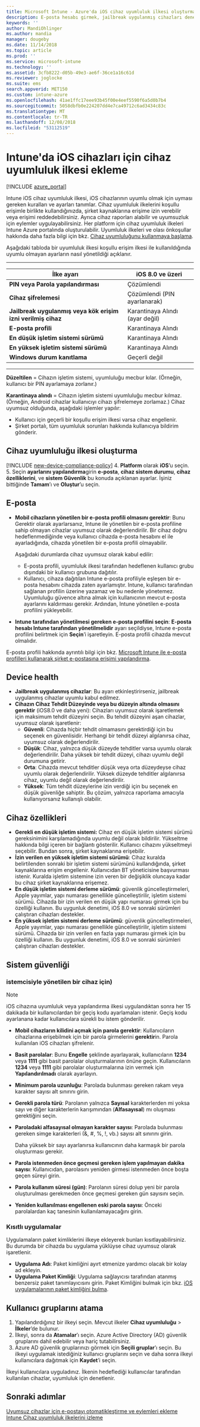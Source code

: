 ```yaml
---
title: Microsoft Intune - Azure'da iOS cihaz uyumluluk ilkesi oluşturma | Microsoft Docs
description: E-posta hesabı girmek, jailbreak uygulanmış cihazları denetlemek, en düşük ve en yüksek işletim sistemini denetlemek ve parola uzunluğu ile cihazda işlem yapılmayan süre de dahil olmak üzere parola kısıtlamalarını ayarlamak için iOS cihazlarında Microsoft Intune cihaz uyumluluk ilkesi oluşturun veya yapılandırın.
keywords: ''
author: MandiOhlinger
ms.author: mandia
manager: dougeby
ms.date: 11/14/2018
ms.topic: article
ms.prod: ''
ms.service: microsoft-intune
ms.technology: ''
ms.assetid: 3cfb8222-d05b-49e3-ae6f-36ce1a16c61d
ms.reviewer: joglocke
ms.suite: ems
search.appverid: MET150
ms.custom: intune-azure
ms.openlocfilehash: 41ae1ffc17eee93b45f00e4eef5590f6a5d0b7b4
ms.sourcegitcommit: 5058dbfb0e224207dd4e7ca49712c6ad3434c83c
ms.translationtype: MT
ms.contentlocale: tr-TR
ms.lasthandoff: 12/08/2018
ms.locfileid: "53112519"
---
```

# <a name="add-a-device-compliance-policy-for-ios-devices-in-intune"></a>Intune'da iOS cihazları için cihaz uyumluluk ilkesi ekleme

[!INCLUDE [azure_portal](./includes/azure_portal.md)]

Intune iOS cihaz uyumluluk ilkesi, iOS cihazlarının uyumlu olmak için uyması gereken kuralları ve ayarları tanımlar. Cihaz uyumluluk ilkelerini koşullu erişimle birlikte kullandığınızda, şirket kaynaklarına erişime izin verebilir veya erişimi reddedebilirsiniz. Ayrıca cihaz raporları alabilir ve uyumsuzluk için eylemler uygulayabilirsiniz. Her platform için cihaz uyumluluk ilkeleri Intune Azure portalında oluşturulabilir. Uyumluluk ilkeleri ve olası önkoşullar hakkında daha fazla bilgi için bkz. [Cihaz uyumluluğunu kullanmaya başlama](device-compliance-get-started.md).

Aşağıdaki tabloda bir uyumluluk ilkesi koşullu erişim ilkesi ile kullanıldığında uyumlu olmayan ayarların nasıl yönetildiği açıklanır.

---------------------------

| **İlke ayarı** | **iOS 8.0 ve üzeri** |
| --- | --- |
| **PIN veya Parola yapılandırması** | Çözümlendi |
| **Cihaz şifrelemesi** | Çözümlendi (PIN ayarlanarak) |
| **Jailbreak uygulanmış veya kök erişim izni verilmiş cihaz** | Karantinaya Alındı (ayar değil)
| **E-posta profili** | Karantinaya Alındı |
|**En düşük işletim sistemi sürümü** | Karantinaya Alındı |
| **En yüksek işletim sistemi sürümü** | Karantinaya Alındı |
| **Windows durum kanıtlama** | Geçerli değil |

---------------------------

**Düzeltilen** = Cihazın işletim sistemi, uyumluluğu mecbur kılar. (Örneğin, kullanıcı bir PIN ayarlamaya zorlanır.)

**Karantinaya alındı** = Cihazın işletim sistemi uyumluluğu mecbur kılmaz. (Örneğin, Android cihazlar kullanıcıyı cihazı şifrelemeye zorlamaz.) Cihaz uyumsuz olduğunda, aşağıdaki işlemler yapılır:

- Kullanıcı için geçerli bir koşullu erişim ilkesi varsa cihaz engellenir.
- Şirket portalı, tüm uyumluluk sorunları hakkında kullanıcıya bildirim gönderir.

## <a name="create-a-device-compliance-policy"></a>Cihaz uyumluluğu ilkesi oluşturma

[!INCLUDE [new-device-compliance-policy](./includes/new-device-compliance-policy.md)]
4. **Platform** olarak **iOS**’u seçin. 
5. Seçin **ayarlarını yapılandırma**girin **e-posta**, **cihaz sistem durumu**, **cihaz özelliklerini**, ve **sistem Güvenlik** bu konuda açıklanan ayarlar. İşiniz bittiğinde **Tamam**’ı ve **Oluştur**’u seçin.

<!--- 4. Choose **Actions for noncompliance** to say what actions should happen when a device is determined as noncompliant with this policy.
5. In the **Actions for noncompliance** pane, choose **Add** to create a new action.  The action parameters pane allows you to specify the action, email recipients that should receive the notification in addition to the user of the device, and the content of the notification that you want to send.
7. The message template option allows you to create several custom emails depending on when the action is set to take. For example, you can create a message for notifications that are sent for the first time and a different message for final warning before access is blocked. The custom messages that you create can be used for all your device compliance policy.
7. Specify the **Grace period** which determines when that action to take place.  For example, you may want to send a notification as soon as the device is evaluated as noncompliant, but allow some time before enforcing the conditional access policy to block access to company resources like SharePoint online.
8. Choose **Add** to finish creating the action.
9. You can create multiple actions and the sequence in which they should occur. Choose **Ok** when you are finished creating all the actions.--->

## <a name="email"></a>E-posta

- **Mobil cihazların yönetilen bir e-posta profili olmasını gerektir**: Bunu Gerektir olarak ayarlarsanız, Intune ile yönetilen bir e-posta profiline sahip olmayan cihazlar uyumsuz olarak değerlendirilir. Bir cihaz doğru hedeflenmediğinde veya kullanıcı cihazda e-posta hesabını el ile ayarladığında, cihazda yönetilen bir e-posta profili olmayabilir.

  Aşağıdaki durumlarda cihaz uyumsuz olarak kabul edilir:
  - E-posta profili, uyumluluk ilkesi tarafından hedeflenen kullanıcı grubu dışındaki bir kullanıcı grubuna dağıtılır.
  - Kullanıcı, cihaza dağıtılan Intune e-posta profiliyle eşleşen bir e-posta hesabını cihazda zaten ayarlamıştır. Intune, kullanıcı tarafından sağlanan profilin üzerine yazamaz ve bu nedenle yönetemez. Uyumluluğu güvence altına almak için kullanıcının mevcut e-posta ayarlarını kaldırması gerekir. Ardından, Intune yönetilen e-posta profilini yükleyebilir.

- **Intune tarafından yönetilmesi gereken e-posta profilini seçin**: **E-posta hesabı Intune tarafından yönetilmelidir** ayarı seçildiyse, Intune e-posta profilini belirtmek için **Seçin**’i işaretleyin. E-posta profili cihazda mevcut olmalıdır.

E-posta profili hakkında ayrıntılı bilgi için bkz. [Microsoft Intune ile e-posta profilleri kullanarak şirket e-postasına erişimi yapılandırma](email-settings-configure.md).

## <a name="device-health"></a>Device health

- **Jailbreak uygulanmış cihazlar**: Bu ayarı etkinleştirirseniz, jailbreak uygulanmış cihazlar uyumlu kabul edilmez.
- **Cihazın Cihaz Tehdit Düzeyinde veya bu düzeyin altında olmasını gerektir** (iOS8.0 ve daha yeni): Cihazları uyumsuz olarak işaretlemek için maksimum tehdit düzeyini seçin. Bu tehdit düzeyini aşan cihazlar, uyumsuz olarak işaretlenir:
  - **Güvenli**: Cihazda hiçbir tehdit olmamasını gerektirdiği için bu seçenek en güvenlisidir. Herhangi bir tehdit düzeyi algılanırsa cihaz, uyumsuz olarak değerlendirilir.
  - **Düşük**: Cihaz, yalnızca düşük düzeyde tehditler varsa uyumlu olarak değerlendirilir. Daha yüksek bir tehdit düzeyi, cihazı uyumlu değil durumuna getirir.
  - **Orta**: Cihazda mevcut tehditler düşük veya orta düzeydeyse cihaz uyumlu olarak değerlendirilir. Yüksek düzeyde tehditler algılanırsa cihaz, uyumlu değil olarak değerlendirilir.
  - **Yüksek**: Tüm tehdit düzeylerine izin verdiği için bu seçenek en düşük güvenliğe sahiptir. Bu çözüm, yalnızca raporlama amacıyla kullanıyorsanız kullanışlı olabilir.

## <a name="device-properties"></a>Cihaz özellikleri

- **Gerekli en düşük işletim sistemi:** Cihaz en düşük işletim sistemi sürümü gereksinimini karşılamadığında uyumlu değil olarak bildirilir. Yükseltme hakkında bilgi içeren bir bağlantı gösterilir. Kullanıcı cihazını yükseltmeyi seçebilir. Bundan sonra, şirket kaynaklarına erişebilir.
- **İzin verilen en yüksek işletim sistemi sürümü**: Cihaz kuralda belirtilenden sonraki bir işletim sistemi sürümünü kullandığında, şirket kaynaklarına erişim engellenir. Kullanıcıdan BT yöneticisine başvurması istenir. Kuralda işletim sistemine izin veren bir değişiklik oluncaya kadar bu cihaz şirket kaynaklarına erişemez.
- **En düşük işletim sistemi derleme sürümü**: güvenlik güncelleştirmeleri, Apple yayımlar, yapı numarası genellikle güncelleştirilir, işletim sistemi sürümü. Cihazda bir izin verilen en düşük yapı numarası girmek için bu özelliği kullanın. Bu uygunluk denetimi, iOS 8.0 ve sonraki sürümleri çalıştıran cihazları destekler. 
- **En yüksek işletim sistemi derleme sürümü**: güvenlik güncelleştirmeleri, Apple yayımlar, yapı numarası genellikle güncelleştirilir, işletim sistemi sürümü. Cihazda bir izin verilen en fazla yapı numarası girmek için bu özelliği kullanın. Bu uygunluk denetimi, iOS 8.0 ve sonraki sürümleri çalıştıran cihazları destekler.

## <a name="system-security"></a>Sistem güvenliği

### <a name="password"></a>istemcisiyle yönetilen bir cihaz için)

> [!NOTE]
> iOS cihazına uyumluluk veya yapılandırma ilkesi uygulandıktan sonra her 15 dakikada bir kullanıcılardan bir geçiş kodu ayarlamaları istenir. Geçiş kodu ayarlanana kadar kullanıcılara sürekli bu istem gönderilir.

- **Mobil cihazların kilidini açmak için parola gerektir**: Kullanıcıların cihazlarına erişebilmek için bir parola girmelerini **gerektir**in. Parola kullanılan iOS cihazları şifrelenir.
- **Basit parolalar**: Bunu **Engelle** şeklinde ayarlayarak, kullanıcıların **1234** veya **1111** gibi basit parolalar oluşturmalarının önüne geçin. Kullanıcıların **1234** veya **1111** gibi parolalar oluşturmalarına izin vermek için **Yapılandırılmadı** olarak ayarlayın.
- **Minimum parola uzunluğu**: Parolada bulunması gereken rakam veya karakter sayısı alt sınırını girin.
- **Gerekli parola türü**: Parolanın yalnızca **Sayısal** karakterlerden mi yoksa sayı ve diğer karakterlerin karışımından (**Alfasayısal**) mı oluşması gerektiğini seçin.
- **Paroladaki alfasayısal olmayan karakter sayısı**: Parolada bulunması gereken simge karakterleri (&, #, %, !, vb.) sayısı alt sınırını girin.

    Daha yüksek bir sayı ayarlanırsa kullanıcının daha karmaşık bir parola oluşturması gerekir.

- **Parola istenmeden önce geçmesi gereken işlem yapılmayan dakika sayısı**: Kullanıcıdan, parolasını yeniden girmesi istenmeden önce boşta geçen süreyi girin.
- **Parola kullanım süresi (gün)**: Parolanın süresi dolup yeni bir parola oluşturulması gerekmeden önce geçmesi gereken gün sayısını seçin.
- **Yeniden kullanılması engellenen eski parola sayısı**: Önceki parolalardan kaç tanesinin kullanılamayacağını girin.

### <a name="restricted-applications"></a>Kısıtlı uygulamalar 
Uygulamaların paket kimliklerini ilkeye ekleyerek bunları kısıtlayabilirsiniz. Bu durumda bir cihazda bu uygulama yüklüyse cihaz uyumsuz olarak işaretlenir. 
- **Uygulama Adı**: Paket kimliğini ayırt etmenize yardımcı olacak bir kolay ad ekleyin. 
- **Uygulama Paket Kimliği**: Uygulama sağlayıcısı tarafından atanmış benzersiz paket tanımlayıcısını girin. Paket Kimliğini bulmak için bkz. [iOS uygulamalarının paket kimliğini bulma](https://support.microsoft.com/help/4294074/how-to-find-the-bundle-id-for-an-ios-app).  

## <a name="assign-user-groups"></a>Kullanıcı gruplarını atama

1. Yapılandırdığınız bir ilkeyi seçin. Mevcut ilkeler **Cihaz uyumluluğu** > **İlkeler**’de bulunur.
2. İlkeyi, sonra da **Atamalar**’ı seçin. Azure Active Directory (AD) güvenlik gruplarını dahil edebilir veya hariç tutabilirsiniz.
3. Azure AD güvenlik gruplarınızı görmek için **Seçili gruplar**’ı seçin. Bu ilkeyi uygulamak istediğiniz kullanıcı gruplarını seçin ve daha sonra ilkeyi kullanıcılara dağıtmak için **Kaydet**’i seçin.

İlkeyi kullanıcılara uyguladınız. İlkenin hedeflediği kullanıcılar tarafından kullanılan cihazlar, uyumluluk için denetlenir.

## <a name="next-steps"></a>Sonraki adımlar
[Uyumsuz cihazlar için e-postayı otomatikleştirme ve eylemleri ekleme](actions-for-noncompliance.md)  
[Intune Cihaz uyumluluk ilkelerini izleme](compliance-policy-monitor.md)
